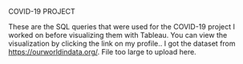 COVID-19 PROJECT


These are the SQL queries that were used for the COVID-19 project I worked on before visualizing them with Tableau. You can view the visualization by clicking the link on my profile.. I got the dataset from https://ourworldindata.org/. File too large to upload here.
